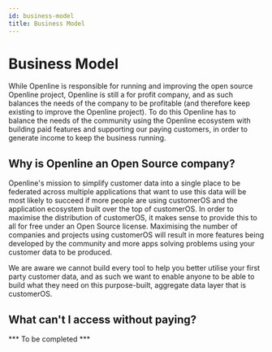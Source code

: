 ```yaml
---
id: business-model
title: Business Model
---
```


# Business Model

While Openline is responsible for running and improving the open source Openline project, Openline is still a for profit company, and as such balances the needs of the company to be profitable (and therefore keep existing to improve the Openline project). To do this Openline has to balance the needs of the community using the Openline ecosystem with building paid features and supporting our paying customers, in order to generate income to keep the business running.

## Why is Openline an Open Source company?

Openline's mission to simplify customer data into a single place to be federated across multiple applications that want to use this data will be most likely to succeed if more people are using customerOS and the application ecosystem built over the top of customerOS. In order to maximise the distribution of customerOS, it makes sense to provide this to all for free under an Open Source license. Maximising the number of companies and projects using customerOS will result in more features being developed by the community and more apps solving problems using your customer data to be produced.

We are aware we cannot build every tool to help you better utilise your first party customer data, and as such we want to enable anyone to be able to build what they need on this purpose-built, aggregate data layer that is customerOS.

## What can't I access without paying?

*** To be completed ***